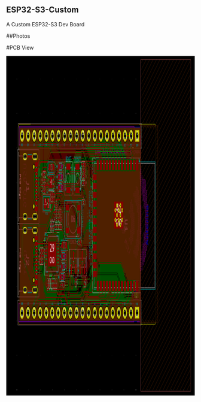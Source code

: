 ## ESP32-S3-Custom
A Custom ESP32-S3 Dev Board

##Photos

#PCB View

<img width="1460" height="907" alt="Image" src="https://github.com/KleinZxA/ESP32-S3-Custom/blob/main/src/PCB_View.png" />
